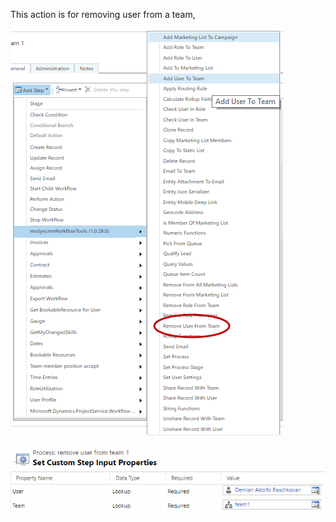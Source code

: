 This action is for removing user from a team,

![](Remove%20User%20From%20Team_wf1.gif)

![](Remove%20User%20From%20Team_wf3.gif)
